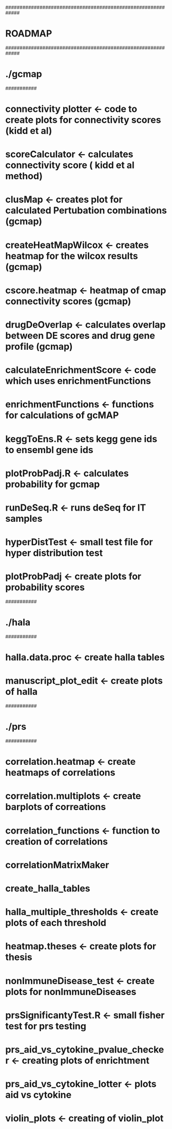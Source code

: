 #############################################################
# ROADMAP
#############################################################
# ./gcmap
###########
#  	connectivity plotter <- code to create plots for connectivity scores (kidd et al)
#	scoreCalculator <- calculates connectivity score ( kidd et al method)
#   	clusMap <- creates plot for calculated Pertubation combinations (gcmap)
#	createHeatMapWilcox <- creates heatmap for the wilcox results (gcmap)
#	cscore.heatmap <- heatmap of cmap connectivity scores (gcmap)
#	drugDeOverlap <- calculates overlap between DE scores and drug gene profile (gcmap)
#	calculateEnrichmentScore <- code which uses enrichmentFunctions
#	enrichmentFunctions <- functions for calculations of gcMAP
#	keggToEns.R <- sets kegg gene ids to ensembl gene ids
#	plotProbPadj.R <- calculates probability for gcmap
#	runDeSeq.R <- runs deSeq for IT samples
#	hyperDistTest <- small test file for hyper distribution test
#	plotProbPadj <- create plots for probability scores
###########
# ./hala
###########
#	halla.data.proc <- create halla tables
#	manuscript_plot_edit <- create plots of halla
###########
# ./prs
###########
#	correlation.heatmap <- create heatmaps of correlations
# 	correlation.multiplots <- create barplots of correations
#	correlation_functions <- function to creation of correlations
#	correlationMatrixMaker 
#	create_halla_tables
#	halla_multiple_thresholds <- create plots of each threshold
#	heatmap.theses <- create plots for thesis
#	nonImmuneDisease_test <- create plots for nonImmuneDiseases
#	prsSignificantyTest.R <- small fisher test for prs testing
#	prs_aid_vs_cytokine_pvalue_checker <- creating plots of enrichtment
#	prs_aid_vs_cytokine_lotter <- plots aid vs cytokine
#	violin_plots <- creating of violin_plot
